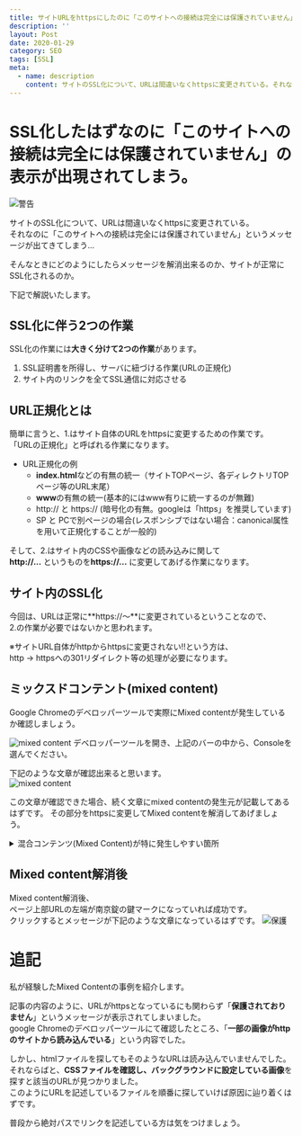 ```yaml
---
title: サイトURLをhttpsにしたのに「このサイトへの接続は完全には保護されていません」というメッセージが表示された場合の対処方法
description: ''
layout: Post
date: 2020-01-29
category: SEO
tags: [SSL]
meta:
  - name: description
    content: サイトのSSL化について、URLは間違いなくhttpsに変更されている。それなのに「このサイトへの接続は完全には保護されていません」というメッセージが出てきてしまう...  
---
```


<!-- more -->
# SSL化したはずなのに「このサイトへの接続は完全には保護されていません」の表示が出現されてしまう。
![警告]( /assets/img/20200129.png "警告")

サイトのSSL化について、URLは間違いなくhttpsに変更されている。  
それなのに「このサイトへの接続は完全には保護されていません」というメッセージが出てきてしまう...  
  
そんなときにどのようにしたらメッセージを解消出来るのか、サイトが正常にSSL化されるのか。  

下記で解説いたします。  

## SSL化に伴う2つの作業

SSL化の作業には**大きく分けて2つの作業**があります。  

1. SSL証明書を所得し、サーバに紐づける作業(URLの正規化)
2. サイト内のリンクを全てSSL通信に対応させる

## URL正規化とは

簡単に言うと、1.はサイト自体のURLをhttpsに変更するための作業です。  
「URLの正規化」と呼ばれる作業になります。 

- URL正規化の例  
  - **index.html**などの有無の統一（サイトTOPページ、各ディレクトリTOPページ等のURL末尾）
  - **www**の有無の統一(基本的にはwww有りに統一するのが無難)
  - http:// と https:// (暗号化の有無。googleは「https」を推奨しています)
  - SP と PCで別ページの場合(レスポンシブではない場合：canonical属性を用いて正規化することが一般的)

そして、2.はサイト内のCSSや画像などの読み込みに関して  
**http://...** というものを**https://...** に変更してあげる作業になります。

## サイト内のSSL化

今回は、URLは正常に**https://～**に変更されているということなので、  
2.の作業が必要ではないかと思われます。  

※サイトURL自体がhttpからhttpsに変更されない!!という方は、  
http → httpsへの301リダイレクト等の処理が必要になります。  

## ミックスドコンテント(mixed content)
Google Chromeのデベロッパーツールで実際にMixed contentが発生しているか確認しましょう。  

![mixed content]( /assets/img/20200129_2.png "mixed content")
デベロッパーツールを開き、上記のバーの中から、Consoleを選んでください。

下記のような文章が確認出来ると思います。  
![mixed content]( /assets/img/20200129_3.png "mixed content")

この文章が確認できた場合、続く文章にmixed contentの発生元が記載してあるはずです。
その部分をhttpsに変更してMixed contentを解消してあげましょう。


<details><summary>混合コンテンツ(Mixed Content)が特に発生しやすい箇所</summary>
<span style = "color: red">画像・動画</span>を読み込むURL  <br>
<span style = "color: red">CSS</span>を読み込むURL  <br>
<span style = "color: red">JavaScript</span>を読み込むURL  </details>

## Mixed content解消後
Mixed content解消後、  
ページ上部URLの左端が南京錠の鍵マークになっていれば成功です。  
クリックするとメッセージが下記のような文章になっているはずです。
![保護]( /assets/img/20200129_1.png "保護")

# 追記  
私が経験したMixed Contentの事例を紹介します。

記事の内容のように、URLがhttpsとなっているにも関わらず「**保護されておりません**」というメッセージが表示されてしまいました。  
google Chromeのデベロッパーツールにて確認したところ、「**一部の画像がhttpのサイトから読み込んでいる**」という内容でした。

しかし、htmlファイルを探してもそのようなURLは読み込んでいませんでした。  
それならばと、**CSSファイルを確認し、バックグラウンドに設定している画像**を探すと該当のURLが見つかりました。  
このようにURLを記述しているファイルを順番に探していけば原因に辿り着くはずです。

普段から絶対パスでリンクを記述している方は気をつけましょう。






